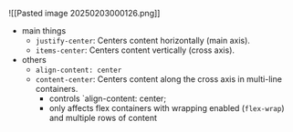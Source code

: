 ![[Pasted image 20250203000126.png]]

- main things
	- `justify-center`: Centers content horizontally (main axis).
	- `items-center`: Centers content vertically (cross axis).
- others
	- `align-content: center`
	- `content-center`: Centers content along the cross axis in multi-line containers.
		- controls `align-content: center;
		- only affects flex containers with wrapping enabled (`flex-wrap`) and multiple rows of content